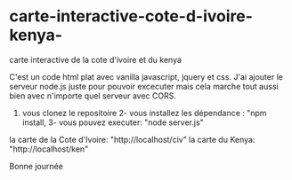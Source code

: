 # carte-interactive-cote-d-ivoire-kenya-
carte interactive de la cote d'ivoire et du kenya 

C'est un code html plat avec vanilla javascript, jquery et css. J'ai ajouter le serveur node.js juste pour pouvoir excecuter mais cela marche tout aussi bien avec n'importe quel serveur avec CORS.

1. vous clonez le repositoire
2- vous installez les dépendance : "npm install,
3- vous pouvez executer: "node server.js"


la carte de la Cote d'Ivoire: "http://localhost/civ"
la carte du Kenya: "http://localhost/ken"

Bonne journée
